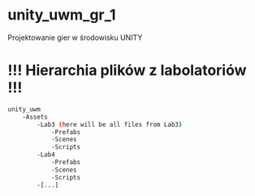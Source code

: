 # unity_uwm_gr_1
Projektowanie gier w środowisku UNITY

# !!! Hierarchia plików z labolatoriów !!!
```bash
unity_uwm
	-Assets
		-Lab3 (here will be all files from Lab3)
			-Prefabs
			-Scenes
			-Scripts
		-Lab4
			-Prefabs
			-Scenes
			-Scripts
		-[...]
```
